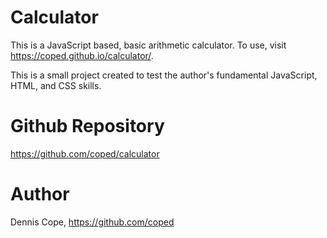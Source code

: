 # Calculator
This is a JavaScript based, basic arithmetic calculator. To use, visit https://coped.github.io/calculator/.

This is a small project created to test the author's fundamental JavaScript, HTML, and CSS skills.

# Github Repository
https://github.com/coped/calculator

# Author 
Dennis Cope, https://github.com/coped